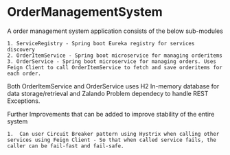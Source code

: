 # OrderManagementSystem
A order management system application consists of the below sub-modules

	1. ServiceRegistry - Spring boot Eureka registry for services discovery
	2. OrderItemService - Spring boot microservice for managing orderitems
	3. OrderService - Spring boot microservice for managing orders. Uses Feign Client to call OrderItemService to fetch and save orderitems for each order.
	
Both OrderItemService and OrderService uses H2 In-memory database for data storage/retrieval and Zalando Problem dependecy to handle REST Exceptions.

Further Improvements that can be added to improve stability of the entire system

	1.  Can user Circuit Breaker pattern using Hystrix when calling other services using Feign Client - So that when called service fails, the caller can be fail-fast and fail-safe.
	
